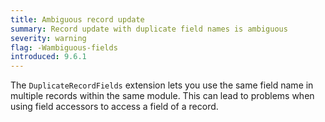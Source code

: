```yaml
---
title: Ambiguous record update
summary: Record update with duplicate field names is ambiguous
severity: warning
flag: -Wambiguous-fields
introduced: 9.6.1
---
```


The `DuplicateRecordFields` extension lets you use the same field name in multiple records within the same module.
This can lead to problems when using field accessors to access a field of a record.
